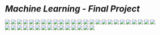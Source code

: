 # *Machine Learning - Final Project*

![](Machine%20Learning%20Final%20Project/Slide1.PNG)
![](Machine%20Learning%20Final%20Project/Slide2.PNG)
![](Machine%20Learning%20Final%20Project/Slide3.PNG)
![](Machine%20Learning%20Final%20Project/Slide4.PNG)
![](Machine%20Learning%20Final%20Project/Slide5.PNG)
![](Machine%20Learning%20Final%20Project/Slide6.PNG)
![](Machine%20Learning%20Final%20Project/Slide7.PNG)
![](Machine%20Learning%20Final%20Project/Slide8.PNG)
![](Machine%20Learning%20Final%20Project/Slide9.PNG)
![](Machine%20Learning%20Final%20Project/Slide10.PNG)
![](Machine%20Learning%20Final%20Project/Slide11.PNG)
![](Machine%20Learning%20Final%20Project/Slide12.PNG)
![](Machine%20Learning%20Final%20Project/Slide13.PNG)
![](Machine%20Learning%20Final%20Project/Slide14.PNG)
![](Machine%20Learning%20Final%20Project/Slide15.PNG)
![](Machine%20Learning%20Final%20Project/Slide16.PNG)
![](Machine%20Learning%20Final%20Project/Slide17.PNG)
![](Machine%20Learning%20Final%20Project/Slide18.PNG)
![](Machine%20Learning%20Final%20Project/Slide19.PNG)
![](Machine%20Learning%20Final%20Project/Slide20.PNG)
![](Machine%20Learning%20Final%20Project/Slide21.PNG)
![](Machine%20Learning%20Final%20Project/Slide22.PNG)
![](Machine%20Learning%20Final%20Project/Slide23.PNG)
![](Machine%20Learning%20Final%20Project/Slide24.PNG)
![](Machine%20Learning%20Final%20Project/Slide25.PNG)
![](Machine%20Learning%20Final%20Project/Slide26.PNG)
![](Machine%20Learning%20Final%20Project/Slide27.PNG)
![](Machine%20Learning%20Final%20Project/Slide28.PNG)
![](Machine%20Learning%20Final%20Project/Slide29.PNG)
![](Machine%20Learning%20Final%20Project/Slide30.PNG)
![](Machine%20Learning%20Final%20Project/Slide31.PNG)
![](Machine%20Learning%20Final%20Project/Slide32.PNG)
![](Machine%20Learning%20Final%20Project/Slide33.PNG)
![](Machine%20Learning%20Final%20Project/Slide34.PNG)
![](Machine%20Learning%20Final%20Project/Slide35.PNG)
![](Machine%20Learning%20Final%20Project/Slide36.PNG)
![](Machine%20Learning%20Final%20Project/Slide37.PNG)
![](Machine%20Learning%20Final%20Project/Slide38.PNG)
![](Machine%20Learning%20Final%20Project/Slide39.PNG)
![](Machine%20Learning%20Final%20Project/Slide40.PNG)


